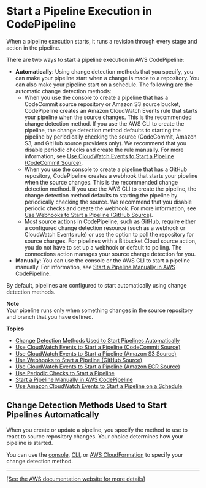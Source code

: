 # Start a Pipeline Execution in CodePipeline<a name="pipelines-about-starting"></a>

When a pipeline execution starts, it runs a revision through every stage and action in the pipeline\.

There are two ways to start a pipeline execution in AWS CodePipeline:
+ **Automatically**: Using change detection methods that you specify, you can make your pipeline start when a change is made to a repository\. You can also make your pipeline start on a schedule\. The following are the automatic change detection methods:
  + When you use the console to create a pipeline that has a CodeCommit source repository or Amazon S3 source bucket, CodePipeline creates an Amazon CloudWatch Events rule that starts your pipeline when the source changes\. This is the recommended change detection method\. If you use the AWS CLI to create the pipeline, the change detection method defaults to starting the pipeline by periodically checking the source \(CodeCommit, Amazon S3, and GitHub source providers only\)\. We recommend that you disable periodic checks and create the rule manually\. For more information, see [ Use CloudWatch Events to Start a Pipeline \(CodeCommit Source\)](triggering.md)\.
  + When you use the console to create a pipeline that has a GitHub repository, CodePipeline creates a webhook that starts your pipeline when the source changes\. This is the recommended change detection method\. If you use the AWS CLI to create the pipeline, the change detection method defaults to starting the pipeline by periodically checking the source\. We recommend that you disable periodic checks and create the webhook\. For more information, see [Use Webhooks to Start a Pipeline \(GitHub Source\)](pipelines-webhooks.md)\.
  + Most source actions in CodePipeline, such as GitHub, require either a configured change detection resource \(such as a webhook or CloudWatch Events rule\) or use the option to poll the repository for source changes\. For pipelines with a Bitbucket Cloud source action, you do not have to set up a webhook or default to polling\. The connections action manages your source change detection for you\. 
+ **Manually**: You can use the console or the AWS CLI to start a pipeline manually\. For information, see [Start a Pipeline Manually in AWS CodePipeline](pipelines-rerun-manually.md)\.

By default, pipelines are configured to start automatically using change detection methods\.

**Note**  
Your pipeline runs only when something changes in the source repository and branch that you have defined\.

**Topics**
+ [Change Detection Methods Used to Start Pipelines Automatically](#change-detection-methods)
+ [Use CloudWatch Events to Start a Pipeline \(CodeCommit Source\)](triggering.md)
+ [Use CloudWatch Events to Start a Pipeline \(Amazon S3 Source\)](create-cloudtrail-S3-source.md)
+ [Use Webhooks to Start a Pipeline \(GitHub Source\)](pipelines-webhooks.md)
+ [Use CloudWatch Events to Start a Pipeline \(Amazon ECR Source\)](create-cwe-ecr-source.md)
+ [Use Periodic Checks to Start a Pipeline](run-automatically-polling.md)
+ [Start a Pipeline Manually in AWS CodePipeline](pipelines-rerun-manually.md)
+ [Use Amazon CloudWatch Events to Start a Pipeline on a Schedule](pipelines-trigger-source-schedule.md)

## Change Detection Methods Used to Start Pipelines Automatically<a name="change-detection-methods"></a>

When you create or update a pipeline, you specify the method to use to react to source repository changes\. Your choice determines how your pipeline is started\.

You can use the [console](pipelines-edit.md#pipelines-edit-console), [CLI](pipelines-edit.md#pipelines-edit-cli), or [AWS CloudFormation](https://docs.aws.amazon.com/AWSCloudFormation/latest/UserGuide/) to specify your change detection method\.


****  
[\[See the AWS documentation website for more details\]](http://docs.aws.amazon.com/codepipeline/latest/userguide/pipelines-about-starting.html)